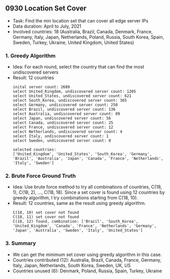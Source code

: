 ## 0930 Location Set Cover

- Task: Find the min location set that can cover all edge server IPs
- Data duration: April to July, 2021
- Involved countries: 18 (Australia, Brazil, Canada, Denmark, France, Germany, Italy, 
Japan, Netherlands, Poland, Russia, South Korea, Spain, Sweden, Turkey, Ukraine, United Kingdom, United States)

### 1. Greedy Algorithm

- Idea: For each round, select the country that can find the most undiscovered servers
- Result: 12 countries
  ```
  inital server count: 2689
  select United_Kingdom, undiscovered server count: 1205
  select United_States, undiscovered server count: 621
  select South_Korea, undiscovered server count: 365
  select Germany, undiscovered server count: 250
  select Brazil, undiscovered server count: 136
  select Australia, undiscovered server count: 89
  select Japan, undiscovered server count: 56
  select Canada, undiscovered server count: 25
  select France, undiscovered server count: 12
  select Netherlands, undiscovered server count: 4
  select Italy, undiscovered server count: 1
  select Sweden, undiscovered server count: 0
  
  selected countries:
  ['United_Kingdom', 'United_States', 'South_Korea', 'Germany', 'Brazil', 'Australia', 'Japan', 'Canada', 'France', 'Netherlands', 'Italy', 'Sweden']
  ```  

### 2. Brute Force Ground Truth

- Idea: Use brute force method to try all combinations of countries, C(18, 1), C(18, 2), ..., C(18, 18). Since a set cover is found using 12 countries by greedy algorithm, I try combinations starting from C(18, 10).
- Result: 12 countries, same as the result using greedy algorithm.
  ```
  C(18, 10) set cover not found
  C(18, 11) set cover not found
  C(18, 12) found, combination: ['Brazil', 'South_Korea', 'United_Kingdom', 'Canada', 'France', 'Netherlands', 'Germany', 'Japan', 'Australia', 'Sweden', 'Italy', 'United_States']
  ```
  
### 3. Summary
- We can get the minimum set cover using greedy algorithm in this case.
- Countries contributed (12): Australia, Brazil, Canada, France, Germany, Italy, Japan, Netherlands, South Korea, Sweden, UK, US
- Countries unused (6): Denmark, Poland, Russia, Spain, Turkey, Ukraine
